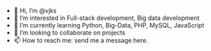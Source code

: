 - 👋 Hi, I’m @vjks
- 👀 I’m interested in Full-stack development, Big data development
- 🌱 I’m currently learning Python, Big-Data, PHP, MySQL, JavaScript
- 💞️ I’m looking to collaborate on projects
- 📫 How to reach me: send me a message here.

<!---
vjks/vjks is a ✨ special ✨ repository because its `README.md` (this file) appears on your GitHub profile.
You can click the Preview link to take a look at your changes.
--->
